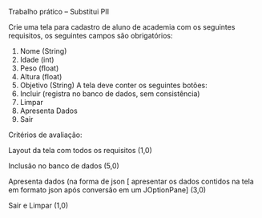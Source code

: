 Trabalho prático – Substitui PII

Crie uma tela para cadastro de aluno de academia com os seguintes requisitos,
os seguintes campos são obrigatórios:


1. Nome (String)
2. Idade (int)
3. Peso (float)
4. Altura (float)
5. Objetivo (String)
A tela deve conter os seguintes botões:
1. Incluir (registra no banco de dados, sem consistência)
2. Limpar
3. Apresenta Dados
4. Sair


Critérios de avaliação:

Layout da tela com todos os requisitos (1,0)

Inclusão no banco de dados (5,0)

Apresenta dados (na forma de json [ apresentar os dados contidos na tela em
formato json após conversão em um JOptionPane] (3,0)

Sair e Limpar (1,0)
